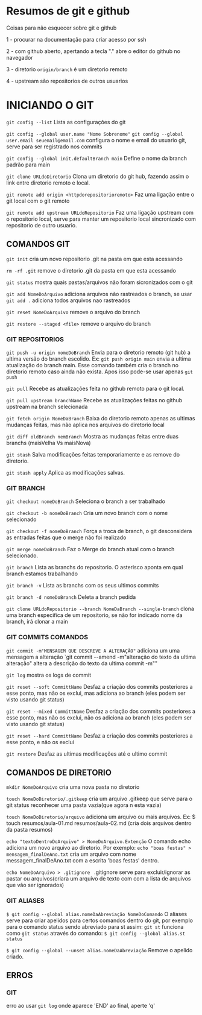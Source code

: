 
# Resumos de git e github

Coisas para não esquecer sobre git e github

1 - procurar na documentação para criar acesso por ssh

2 - com github aberto, apertando a tecla "." abre o editor do github no navegador

3 - diretorio `origin/branch` é um diretorio remoto

4 - upstream são repositorios de outros usuarios

# INICIANDO O GIT
`git config --list`
Lista as configurações do git

`git config --global user.name "Nome Sobrenome"`
`git config --global user.email seuemail@email.com` 
configura o nome e email do usuario git, serve para ser registrado nos commits

`git config --global init.defaultBranch main` 
Define o nome da branch padrão para main

`git clone URLdoDiretorio`
Clona um diretorio do git hub, fazendo assim o link entre diretorio remoto e local.

`git remote add origin <httpdorepositorioremoto>`
Faz uma ligação entre o git local com o git remoto

`git remote add upstream URLdoRepositorio`
Faz uma ligação upstream com o repositorio local, serve para manter um repositorio local sincronizado com repositorio de outro usuario.

## COMANDOS GIT

`git init`
cria um novo repositorio .git na pasta em que esta acessando

`rm -rf .git`
remove o diretorio .git da pasta em que esta acessando

`git status`
mostra quais pastas/arquivos não foram sicronizados com o git

`git add NomeDoArquivo`
adiciona arquivos não rastreados o branch, se usar `git add .` adiciona todos arquivos nao rastreados

`git reset NomeDoArquivo`
remove o arquivo do branch

`git restore --staged <file>`
remove o arquivo do branch

### GIT REPOSITORIOS

`git push -u origin nomeDoBranch`
Envia para o diretorio remoto (git hub) a ultima versão do branch escolido. Ex: `git push origin main` envia a ultima atualização do branch main. Esse comando também cria o branch no diretorio remoto caso ainda não exista. Apos isso pode-se usar apenas `git push`

`git pull`
Recebe as atualizações feita no github remoto para o git local.

`git pull upstream branchName`
Recebe as atualizações feitas no github upstream na branch selecionada

`git fetch origin NomeDaBranch`
Baixa do diretorio remoto apenas as ultimas mudanças feitas, mas não aplica nos arquivos do diretorio local

`git diff oldBranch nemBranch`
Mostra as mudanças feitas entre duas branchs (maisVelha Vs maisNova)

`git stash`
Salva modificações feitas temporariamente e as remove do diretorio.

`git stash apply`
Aplica as modificações salvas.

### GIT BRANCH
`git checkout nomeDoBranch`
Seleciona o branch a ser trabalhado

`git checkout -b nomeDoBranch`
Cria um novo branch com o nome selecionado

`git checkout -f nomeDoBranch`
Força a troca de branch, o git desconsidera as entradas feitas que o merge não foi realizado

`git merge nomeDoBranch`
Faz o Merge do branch atual com o branch selecionado.

`git branch`
Lista as branchs do repositorio. O asterisco aponta em qual branch estamos trabalhando

`git branch -v` 
Lista as branchs com os seus ultimos commits

`git branch -d nomeDoBranch`
Deleta a branch pedida

`git clone URLdoRepositorio --branch NomeDaBranch --single-branch`
clona uma branch especifica de um repositorio, se não for indicado nome da branch, irá clonar a main

### GIT COMMITS COMANDOS

`git commit -m"MENSAGEM QUE DESCREVE A ALTERAÇÂO"`
adiciona um uma mensagem a alteração
`git commit --amend -m"alteração do texto da ultima alteração"
altera a descrição do texto da ultima commit -m""

`git log` 
mostra os logs de commit

`git reset --soft CommittName`
Desfaz a criação dos commits posteriores a esse ponto, mas não os exclui, mas adiciona ao branch (eles podem ser visto usando git status)

`git reset --mixed CommittName`
Desfaz a criação dos commits posteriores a esse ponto, mas não os exclui, não os adiciona ao branch (eles podem ser visto usando git status)

`git reset --hard CommittName`
Desfaz a criação dos commits posteriores a esse ponto, e não os exclui

`git restore`
Desfaz as ultimas modificações até o ultimo commit

## COMANDOS DE DIRETORIO

`mkdir NomeDoArquivo` 
cria uma nova pasta no diretorio

`touch NomeDoDiretorio/.gitkeep`
cria um arquivo .gitkeep que serve para o git status reconhecer uma pasta vazia(que agora n esta vazia)

`touch NomeDoDiretorio/arquivo`
adiciona um arquivo ou mais arquivos. Ex: $ touch resumos/aula-01.md resumos/aula-02.md (cria dois arquivos dentro da pasta resumos)

`echo "textoDentroDoArquivo" > NomeDoArquivo.Extenção`
O comando echo adiciona um novo arquivo ao diretorio. Por exemplo: `echo "boas festas" > mensagem_finalDeAno.txt` cria um arquivo com nome messagem_finalDeAno.txt com a escrita 'boas festas' dentro.

`echo NomeDoArquivo > .gitignore `
.gitignore serve para excluir/ignorar as pastar ou arquivos(criara um arquivo de texto com com a lista de arquivos que vão ser ignorados)


### GIT ALIASES
`$ git config --global alias.nomeDaAbreviação NomeDoComando`
O aliases serve para criar apelidos para certos comandos dentro do git, por exemplo para o comando status sendo abreviado para st assim: `git st` funciona como `git status` através do comando: `$ git config --global alias.st status` 

`$ git config --global --unset alias.nomeDaAbreviação` 
Remove o apelido criado.

## ERROS
### GIT
erro ao usar `git log` onde aparece 'END' ao final, aperte 'q'

